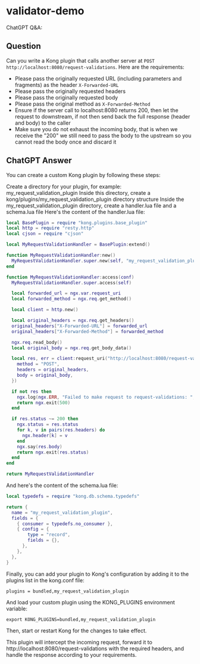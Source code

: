 # validator-demo

ChatGPT Q&A:

## Question

Can you write a Kong plugin that calls another server at `POST http://localhost:8080/request-validations`. Here are the requirements:
- Please pass the originally requested URL (including parameters and fragments) as the header `X-Forwarded-URL`
- Please pass the originally requested headers
- Please pass the originally requested body
- Please pass the original method as `X-Forwarded-Method`
- Ensure if the server call to localhost:8080 returns 200, then let the request to downstream, if not then send back the full response (header and body) to the caller
- Make sure you do not exhaust the incoming body, that is when we receive the "200" we still need to pass the body to the upstream so you cannot read the body once and discard it

## ChatGPT Answer

You can create a custom Kong plugin by following these steps:

Create a directory for your plugin, for example: my_request_validation_plugin
Inside this directory, create a kong/plugins/my_request_validation_plugin directory structure
Inside the my_request_validation_plugin directory, create a handler.lua file and a schema.lua file
Here's the content of the handler.lua file:

```lua
local BasePlugin = require "kong.plugins.base_plugin"
local http = require "resty.http"
local cjson = require "cjson"

local MyRequestValidationHandler = BasePlugin:extend()

function MyRequestValidationHandler:new()
  MyRequestValidationHandler.super.new(self, "my_request_validation_plugin")
end

function MyRequestValidationHandler:access(conf)
  MyRequestValidationHandler.super.access(self)

  local forwarded_url = ngx.var.request_uri
  local forwarded_method = ngx.req.get_method()

  local client = http.new()

  local original_headers = ngx.req.get_headers()
  original_headers["X-Forwarded-URL"] = forwarded_url
  original_headers["X-Forwarded-Method"] = forwarded_method

  ngx.req.read_body()
  local original_body = ngx.req.get_body_data()

  local res, err = client:request_uri("http://localhost:8080/request-validations", {
    method = "POST",
    headers = original_headers,
    body = original_body,
  })

  if not res then
    ngx.log(ngx.ERR, "Failed to make request to request-validations: ", err)
    return ngx.exit(500)
  end

  if res.status ~= 200 then
    ngx.status = res.status
    for k, v in pairs(res.headers) do
      ngx.header[k] = v
    end
    ngx.say(res.body)
    return ngx.exit(res.status)
  end
end

return MyRequestValidationHandler
```

And here's the content of the schema.lua file:

```lua
local typedefs = require "kong.db.schema.typedefs"

return {
  name = "my_request_validation_plugin",
  fields = {
    { consumer = typedefs.no_consumer },
    { config = {
        type = "record",
        fields = {},
      },
    },
  },
}
```

Finally, you can add your plugin to Kong's configuration by adding it to the plugins list in the kong.conf file:

```
plugins = bundled,my_request_validation_plugin
```

And load your custom plugin using the KONG_PLUGINS environment variable:

```
export KONG_PLUGINS=bundled,my_request_validation_plugin
```

Then, start or restart Kong for the changes to take effect.

This plugin will intercept the incoming request, forward it to http://localhost:8080/request-validations with the required headers, and handle the response according to your requirements.
